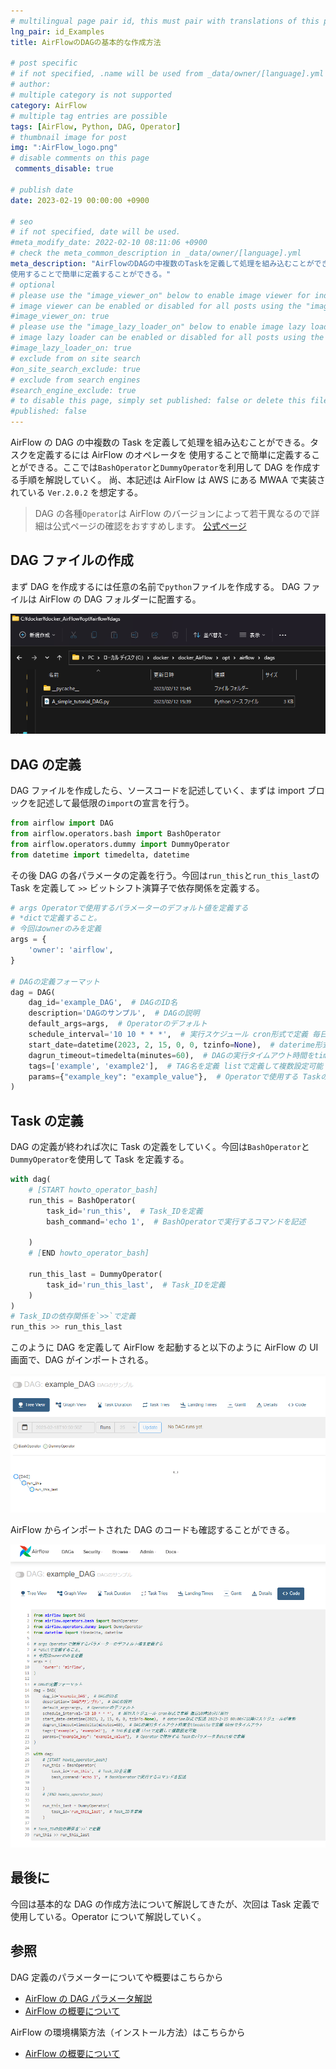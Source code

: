 ```yaml
---
# multilingual page pair id, this must pair with translations of this page. (This name must be unique)
lng_pair: id_Examples
title: AirFlowのDAGの基本的な作成方法

# post specific
# if not specified, .name will be used from _data/owner/[language].yml
# author:
# multiple category is not supported
category: AirFlow
# multiple tag entries are possible
tags: [AirFlow, Python, DAG, Operator]
# thumbnail image for post
img: ":AirFlow_logo.png"
# disable comments on this page
 comments_disable: true

# publish date
date: 2023-02-19 00:00:00 +0900

# seo
# if not specified, date will be used.
#meta_modify_date: 2022-02-10 08:11:06 +0900
# check the meta_common_description in _data/owner/[language].yml
meta_description: "AirFlowのDAGの中複数のTaskを定義して処理を組み込むことができる。タスクを定義するにはAirFlowのオペレータを
使用することで簡単に定義することができる。"
# optional
# please use the "image_viewer_on" below to enable image viewer for individual pages or posts (_posts/ or [language]/_posts folders).
# image viewer can be enabled or disabled for all posts using the "image_viewer_posts: true" setting in _data/conf/main.yml.
#image_viewer_on: true
# please use the "image_lazy_loader_on" below to enable image lazy loader for individual pages or posts (_posts/ or [language]/_posts folders).
# image lazy loader can be enabled or disabled for all posts using the "image_lazy_loader_posts: true" setting in _data/conf/main.yml.
#image_lazy_loader_on: true
# exclude from on site search
#on_site_search_exclude: true
# exclude from search engines
#search_engine_exclude: true
# to disable this page, simply set published: false or delete this file
#published: false
---
```


<!-- outline-start -->

AirFlow の DAG の中複数の Task を定義して処理を組み込むことができる。タスクを定義するには AirFlow のオペレータを
使用することで簡単に定義することができる。ここでは`BashOperator`と`DummyOperator`を利用して DAG を作成する手順を解説していく。
尚、本記述は AirFlow は AWS にある MWAA で実装されている `Ver.2.0.2` を想定する。

> DAG の各種`Operator`は AirFlow のバージョンによって若干異なるので詳細は公式ページの確認をおすすめします。
> [公式ページ](https://airflow.apache.org/docs/apache-airflow/2.0.2/_api/airflow/models/dag/index.html?highlight=dag#module-airflow.models.dag)

<!-- outline-end -->

## DAG ファイルの作成

まず DAG を作成するには任意の名前で`python`ファイルを作成する。
DAG ファイルは AirFlow の DAG フォルダーに配置する。

![AirFlow_DAGの置き場所](/assets/img/posts/2023-02-18-AirFlow_Operator_bashOperator.png)

## DAG の定義

DAG ファイルを作成したら、ソースコードを記述していく、まずは import ブロックを記述して最低限の`import`の宣言を行う。

```py
from airflow import DAG
from airflow.operators.bash import BashOperator
from airflow.operators.dummy import DummyOperator
from datetime import timedelta, datetime
```

その後 DAG の各パラメータの定義を行う。今回は`run_this`と`run_this_last`の Task を定義して
`>>` ビットシフト演算子で依存関係を定義する。

```py
# args Operatorで使用するパラメーターのデフォルト値を定義する
# *dictで定義すること。
# 今回はownerのみを定義
args = {
    'owner': 'airflow',
}

# DAGの定義フォーマット
dag = DAG(
    dag_id='example_DAG',  # DAGのID名
    description='DAGのサンプル',  # DAGの説明
    default_args=args,  # Operatorのデフォルト
    schedule_interval='10 10 * * *',  # 実行スケジュール cron形式で定義 毎日10時10分に実行
    start_date=datetime(2023, 2, 15, 0, 0, tzinfo=None),  # daterime形式で記述 2023-2-15 00:00に以降にスケジュールが有効
    dagrun_timeout=timedelta(minutes=60),  # DAGの実行タイムアウト時間をtimedeltaで定義 60分でタイムアウト
    tags=['example', 'example2'],  # TAG名を定義 listで定義して複数設定可能
    params={"example_key": "example_value"},  # Operatorで使用する Taskのパラメータをdict型で定義
)
```

## Task の定義

DAG の定義が終われば次に Task の定義をしていく。今回は`BashOperator`と`DummyOperator`を使用して Task を定義する。

```py
with dag(
    # [START howto_operator_bash]
    run_this = BashOperator(
        task_id='run_this',  # Task_IDを定義
        bash_command='echo 1',  # BashOperatorで実行するコマンドを記述

    )
    # [END howto_operator_bash]

    run_this_last = DummyOperator(
        task_id='run_this_last',  # Task_IDを定義
    )
)
# Task_IDの依存関係を`>>`で定義
run_this >> run_this_last
```

このように DAG を定義して AirFlow を起動すると以下のように AirFlow の UI 画面で、DAG がインポートされる。

![AirFlow_UI画面](/assets/img/posts/2023-02-18-AirFlow_Operator_bashOperato_dug_ui.png)

AirFlow からインポートされた DAG のコードも確認することができる。

![AirFlow_UI画面2](/assets/img/posts/2023-02-18-AirFlow_Operator_bashOperato_dug_ui_2.png)

## 最後に

今回は基本的な DAG の作成方法について解説してきたが、次回は Task 定義で使用している。Operator について解説していく。

## 参照

DAG 定義のパラメーターについてや概要はこちらから

- [AirFlow の DAG パラメータ解説](/_posts/2023-02-17-AirFlow_DAG.md)
- [AirFlow の概要について](/_posts/2023-02-12-AirFlow_introduction.md)

AirFlow の環境構築方法（インストール方法）はこちらから

- [AirFlow の概要について](/_posts/2023-02-12-AirFlow_introduction.md)
